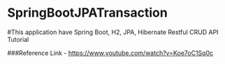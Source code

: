 # SpringBootJPATransaction

#This application have Spring Boot, H2, JPA, Hibernate Restful CRUD API Tutorial

###Reference Link - https://www.youtube.com/watch?v=Koe7oC1Sq0c
